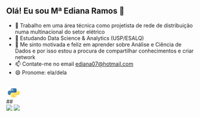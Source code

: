 ## Olá! Eu sou Mª Ediana Ramos  👋

- 🔭 Trabalho em uma área técnica como projetista de rede de distribuição numa multinacional do setor elétrico
- 🌱 Estudando Data Science & Analytics (USP/ESALQ)
- 💬 Me sinto motivada e feliz em aprender sobre Análise e Ciência de Dados e por isso estou a procura de compartilhar conhecimentos e criar network
- 📫 Contate-me no email ediana07@hotmail.com
- 😄 Pronome: ela/dela

<div style="display: inline_block"><br>
  <img align="center" alt="Rafa-Python" height="30" width="40" src="https://raw.githubusercontent.com/devicons/devicon/master/icons/python/python-original.svg">
</div>
 ##
<div> 
  <a href="https://instagram.com/di_crm" target="_blank"><img src="https://img.shields.io/badge/-Instagram-%23E4405F?style=for-the-badge&logo=instagram&logoColor=white" target="_blank"></a>
  <a href="https://www.linkedin.com/in/maria-ediana-ramos-83996610a" target="_blank"><img src="https://img.shields.io/badge/-LinkedIn-%230077B5?style=for-the-badge&logo=linkedin&logoColor=white" target="_blank"></a> 
  
</div>
